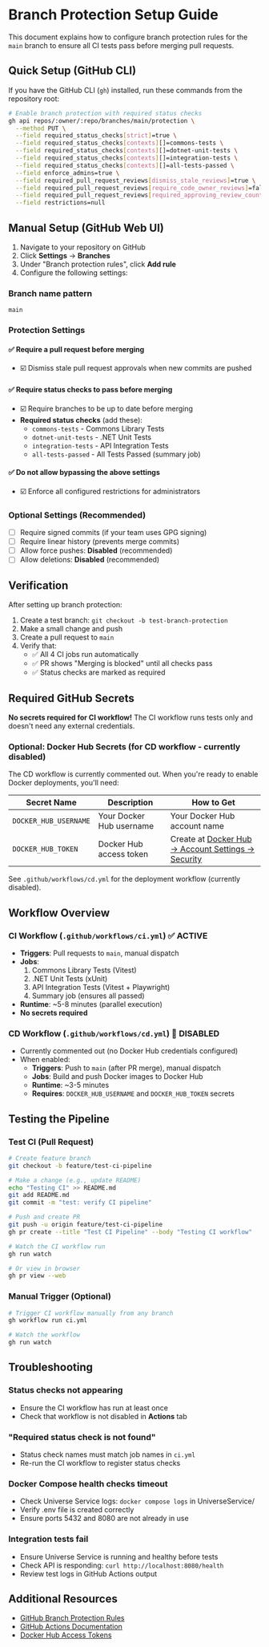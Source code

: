 # Branch Protection Setup Guide

This document explains how to configure branch protection rules for the `main` branch to ensure all CI tests pass before merging pull requests.

## Quick Setup (GitHub CLI)

If you have the GitHub CLI (`gh`) installed, run these commands from the repository root:

```bash
# Enable branch protection with required status checks
gh api repos/:owner/:repo/branches/main/protection \
  --method PUT \
  --field required_status_checks[strict]=true \
  --field required_status_checks[contexts][]=commons-tests \
  --field required_status_checks[contexts][]=dotnet-unit-tests \
  --field required_status_checks[contexts][]=integration-tests \
  --field required_status_checks[contexts][]=all-tests-passed \
  --field enforce_admins=true \
  --field required_pull_request_reviews[dismiss_stale_reviews]=true \
  --field required_pull_request_reviews[require_code_owner_reviews]=false \
  --field required_pull_request_reviews[required_approving_review_count]=0 \
  --field restrictions=null
```

## Manual Setup (GitHub Web UI)

1. Navigate to your repository on GitHub
2. Click **Settings** → **Branches**
3. Under "Branch protection rules", click **Add rule**
4. Configure the following settings:

### Branch name pattern
```
main
```

### Protection Settings

#### ✅ Require a pull request before merging
- ☑️ Dismiss stale pull request approvals when new commits are pushed

#### ✅ Require status checks to pass before merging
- ☑️ Require branches to be up to date before merging
- **Required status checks** (add these):
  - `commons-tests` - Commons Library Tests
  - `dotnet-unit-tests` - .NET Unit Tests
  - `integration-tests` - API Integration Tests
  - `all-tests-passed` - All Tests Passed (summary job)

#### ✅ Do not allow bypassing the above settings
- ☑️ Enforce all configured restrictions for administrators

### Optional Settings (Recommended)

- ☐ Require signed commits (if your team uses GPG signing)
- ☐ Require linear history (prevents merge commits)
- ☐ Allow force pushes: **Disabled** (recommended)
- ☐ Allow deletions: **Disabled** (recommended)

## Verification

After setting up branch protection:

1. Create a test branch: `git checkout -b test-branch-protection`
2. Make a small change and push
3. Create a pull request to `main`
4. Verify that:
   - ✅ All 4 CI jobs run automatically
   - ✅ PR shows "Merging is blocked" until all checks pass
   - ✅ Status checks are marked as required

## Required GitHub Secrets

**No secrets required for CI workflow!** The CI workflow runs tests only and doesn't need any external credentials.

### Optional: Docker Hub Secrets (for CD workflow - currently disabled)

The CD workflow is currently commented out. When you're ready to enable Docker deployments, you'll need:

| Secret Name | Description | How to Get |
|-------------|-------------|------------|
| `DOCKER_HUB_USERNAME` | Your Docker Hub username | Your Docker Hub account name |
| `DOCKER_HUB_TOKEN` | Docker Hub access token | Create at [Docker Hub → Account Settings → Security](https://hub.docker.com/settings/security) |

See `.github/workflows/cd.yml` for the deployment workflow (currently disabled).

## Workflow Overview

### CI Workflow (`.github/workflows/ci.yml`) ✅ ACTIVE
- **Triggers**: Pull requests to `main`, manual dispatch
- **Jobs**:
  1. Commons Library Tests (Vitest)
  2. .NET Unit Tests (xUnit)
  3. API Integration Tests (Vitest + Playwright)
  4. Summary job (ensures all passed)
- **Runtime**: ~5-8 minutes (parallel execution)
- **No secrets required**

### CD Workflow (`.github/workflows/cd.yml`) 🚧 DISABLED
- Currently commented out (no Docker Hub credentials configured)
- When enabled:
  - **Triggers**: Push to `main` (after PR merge), manual dispatch
  - **Jobs**: Build and push Docker images to Docker Hub
  - **Runtime**: ~3-5 minutes
  - **Requires**: `DOCKER_HUB_USERNAME` and `DOCKER_HUB_TOKEN` secrets

## Testing the Pipeline

### Test CI (Pull Request)
```bash
# Create feature branch
git checkout -b feature/test-ci-pipeline

# Make a change (e.g., update README)
echo "Testing CI" >> README.md
git add README.md
git commit -m "test: verify CI pipeline"

# Push and create PR
git push -u origin feature/test-ci-pipeline
gh pr create --title "Test CI Pipeline" --body "Testing CI workflow"

# Watch the CI workflow run
gh run watch

# Or view in browser
gh pr view --web
```

### Manual Trigger (Optional)
```bash
# Trigger CI workflow manually from any branch
gh workflow run ci.yml

# Watch the workflow
gh run watch
```

## Troubleshooting

### Status checks not appearing
- Ensure the CI workflow has run at least once
- Check that workflow is not disabled in **Actions** tab

### "Required status check is not found"
- Status check names must match job names in `ci.yml`
- Re-run the CI workflow to register status checks

### Docker Compose health checks timeout
- Check Universe Service logs: `docker compose logs` in UniverseService/
- Verify .env file is created correctly
- Ensure ports 5432 and 8080 are not already in use

### Integration tests fail
- Ensure Universe Service is running and healthy before tests
- Check API is responding: `curl http://localhost:8080/health`
- Review test logs in GitHub Actions output

## Additional Resources

- [GitHub Branch Protection Rules](https://docs.github.com/en/repositories/configuring-branches-and-merges-in-your-repository/managing-protected-branches/about-protected-branches)
- [GitHub Actions Documentation](https://docs.github.com/en/actions)
- [Docker Hub Access Tokens](https://docs.docker.com/security/for-developers/access-tokens/)

